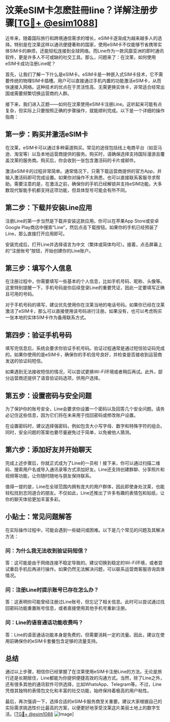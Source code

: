 # 汶莱eSIM卡怎麽註冊line？详解注册步骤[[TG💪+ @esim1088](https://t.me/s/esim1088)]

近年来，随着国际旅行和跨境通信需求的增长，eSIM卡逐渐成为越来越多人的选择。特别是在汶莱这样以通讯便捷著称的国家，使用eSIM卡不仅能够节省携带实体SIM卡的麻烦，还能轻松连接到全球网络。而Line作为一款风靡亚洲的即时通讯软件，更是许多人不可或缺的社交工具。那么，问题来了：在汶莱，如何使用eSIM卡成功注册Line呢？

首先，让我们了解一下什么是eSIM卡。eSIM卡是一种嵌入式SIM卡技术，它不需要传统的物理SIM卡插槽。用户可以直接通过手机内置的功能激活eSIM卡，从而快速接入网络。这种技术的优点在于灵活性高、无需更换实体卡，非常适合经常出国或需要频繁切换运营商的人群。

接下来，我们进入正题——如何在汶莱使用eSIM卡注册Line。这听起来可能有点复杂，但实际上只要按照正确的步骤操作，就能顺利完成。以下是一个详细的操作指南：

## **第一步：购买并激活eSIM卡**

在汶莱，eSIM卡可以通过多种渠道购买。常见的途径包括线上电商平台（如亚马逊、淘宝等）以及本地运营商提供的服务。购买时，请确保选择支持国际漫游且覆盖汶莱的服务商。购买后，你会收到一张包含激活码的卡片或邮件。

激活eSIM卡的过程非常简单。通常情况下，只需下载运营商提供的官方App，并输入激活码即可完成设置。如果你对操作不太熟悉，也可以直接联系客服寻求帮助。需要注意的是，在激活之前，确保你的手机已经解锁并支持eSIM功能。大多数现代智能手机都支持这项功能，但具体型号可能会有所不同。

## **第二步：下载并安装Line应用**

注册Line的第一步当然是下载并安装这款应用。你可以在苹果App Store或安卓Google Play商店中搜索“Line”，然后点击下载按钮。如果你的手机已经预装了Line，那么直接打开应用即可。

安装完成后，打开Line并选择语言为中文（繁体或简体均可）。接着，点击屏幕上的“注册账号”按钮，开始创建你的Line账户。

## **第三步：填写个人信息**

在注册过程中，你需要填写一些基本的个人信息，比如手机号码、昵称、头像等。这里特别提醒一下，手机号码是你后续登录Line的重要凭证，因此一定要填写正确且可用的号码。

对于手机号码的填写，建议优先使用你在汶莱当地的电话号码。如果你已经在汶莱激活了eSIM卡，那么可以直接使用该号码进行注册。如果没有，也可以考虑购买一张本地的实体SIM卡作为备用联系方式。

## **第四步：验证手机号码**

填写完信息后，系统会要求你验证手机号码。验证过程通常是通过短信验证码完成的。如果你使用的是eSIM卡，确保你的手机信号良好，并检查是否接收到运营商发送的验证码短信。

如果遇到无法接收短信的情况，可以尝试更换Wi-Fi环境或者稍后再试。此外，部分运营商还提供了语音验证码选项，供用户选择。

## **第五步：设置密码与安全问题**

为了保护你的账号安全，Line会要求你设置一个密码以及回答几个安全问题。请务必记住这些信息，因为它们将在未来用于找回密码或修改账户设置。

在设置密码时，建议选择强密码，例如包含大小写字母、数字和特殊字符的组合。同时，安全问题的答案也要尽量避免过于简单，以免被他人猜测。

## **第六步：添加好友并开始聊天**

完成上述步骤后，你就正式成为了Line的一员啦！接下来，你可以通过扫描二维码、搜索用户名或导入通讯录等方式添加好友。Line还支持创建群聊、分享照片和视频等功能，让你随时随地与朋友保持联系。

值得一提的是，Line在全球范围内拥有庞大的用户群体，因此即使身处汶莱，也能轻松找到志同道合的朋友。不仅如此，Line还推出了许多有趣的表情包和贴纸，让你的聊天体验更加丰富多彩。

## **小贴士：常见问题解答**

在实际操作过程中，可能会遇到一些疑问或困难。以下是几个常见的问题及其解决方法：

### **问：为什么我无法收到验证码短信？**
答：这可能是由于网络连接不稳定导致的。建议切换到稳定的Wi-Fi环境，或者尝试重启手机后再进行操作。如果仍然无法解决问题，可以联系运营商客服咨询具体情况。

### **问：注册Line时提示账号已存在怎么办？**
答：这表明你可能曾经注册过Line账号，但忘记了相关信息。此时可以尝试通过找回密码功能重置账号信息，或者直接使用其他手机号重新注册。

### **问：Line的语音通话功能收费吗？**
答：Line的语音通话功能本身是免费的，但需要消耗一定的流量。因此，建议在使用前确保你的eSIM卡套餐包含足够的流量支持。

## 总结

通过以上步骤，相信你已经掌握了在汶莱使用eSIM卡注册Line的方法。无论是旅行还是长期居住，Line都能为你提供便捷高效的沟通方式。当然，除了Line之外，还有很多其他的通讯软件可供选择，比如WhatsApp、Telegram等。不过，Line凭借其独特的表情包文化和丰富的社交功能，始终保持着极高的用户粘性。

最后，再次强调一下，选择合适的eSIM卡服务商至关重要。建议大家根据自己的实际需求挑选性价比最高的方案，以便更好地享受汶莱这片美丽土地上的数字生活。[[TG💪+ @esim1088](https://t.me/s/esim1088) ![Image](https://i.postimg.cc/4NQfJmqS/Snipaste-2025-05-13-00-14-12.png)]